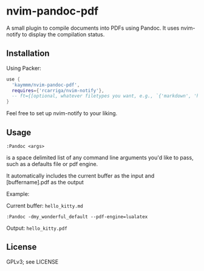 # nvim-pandoc-pdf

A small plugin to compile documents into PDFs using Pandoc. It uses nvim-notify to display the compilation status.

## Installation

Using Packer:

```lua
use {
  'kaymmm/nvim-pandoc-pdf',
  requires={'rcarriga/nvim-notify'},
  -- ft={[optional, whatever filetypes you want, e.g., `{'markdown', 'html'}`]
}
```

Feel free to set up nvim-notify to your liking.

## Usage

`:Pandoc <args>`

<args> is a space delimited list of any command line arguments you'd like to pass, such as a defaults file or pdf engine.

It automatically includes the current buffer as the input and [buffername].pdf as the output

Example:

Current buffer: `hello_kitty.md`

`:Pandoc -dmy_wonderful_default --pdf-engine=lualatex`

Output: `hello_kitty.pdf`

## License

GPLv3; see LICENSE
